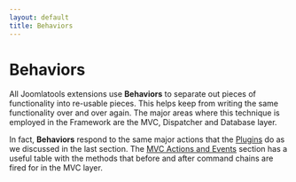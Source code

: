 ```yaml
---
layout: default
title: Behaviors
---
```


# Behaviors

All Joomlatools extensions use **Behaviors** to separate out pieces of functionality into re-usable pieces. This helps keep from writing the same functionality over and over again. The major areas where this technique is employed in the Framework are the MVC, Dispatcher and Database layer.

In fact, **Behaviors** respond to the same major actions that the [Plugins](./plugins.md) do as we discussed in the last section. The [MVC Actions and Events](./plugins.md#mvc-actions-and-events) section has a useful table with the methods that before and after command chains are fired for in the MVC layer.


